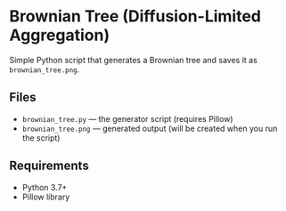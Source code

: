 # Brownian Tree (Diffusion-Limited Aggregation)

Simple Python script that generates a Brownian tree and saves it as `brownian_tree.png`.

## Files
- `brownian_tree.py` — the generator script (requires Pillow)
- `brownian_tree.png` — generated output (will be created when you run the script)

## Requirements
- Python 3.7+
- Pillow library
